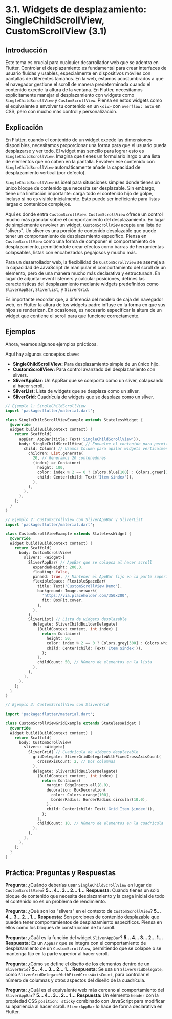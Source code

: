# 3.1. Widgets de desplazamiento: SingleChildScrollView, CustomScrollView (3.1)

## Introducción

Este tema es crucial para cualquier desarrollador web que se adentra en Flutter.  Controlar el desplazamiento es fundamental para crear interfaces de usuario fluidas y usables, especialmente en dispositivos móviles con pantallas de diferentes tamaños.  En la web, estamos acostumbrados a que el navegador gestione el scroll de manera predeterminada cuando el contenido excede la altura de la ventana.  En Flutter, necesitamos explícitamente manejar el desplazamiento con widgets como `SingleChildScrollView` y `CustomScrollView`. Piensa en estos widgets como el equivalente a envolver tu contenido en un `<div>` con `overflow: auto` en CSS, pero con mucho más control y personalización.

## Explicación

En Flutter, cuando el contenido de un widget excede las dimensiones disponibles, necesitamos proporcionar una forma para que el usuario pueda desplazarse y ver todo.  El widget más sencillo para lograr esto es `SingleChildScrollView`.  Imagina que tienes un formulario largo o una lista de elementos que no caben en la pantalla. Envolver ese contenido con `SingleChildScrollView` automáticamente añade la capacidad de desplazamiento vertical (por defecto).

`SingleChildScrollView` es ideal para situaciones simples donde tienes un único bloque de contenido que necesita ser desplazable.  Sin embargo, tiene una limitación importante: carga todo el contenido hijo de golpe, incluso si no es visible inicialmente.  Esto puede ser ineficiente para listas largas o contenidos complejos.

Aquí es donde entra `CustomScrollView`.  `CustomScrollView` ofrece un control mucho más granular sobre el comportamiento del desplazamiento.  En lugar de simplemente envolver un widget, `CustomScrollView` acepta una lista de "slivers". Un sliver es una porción de contenido desplazable que puede tener un comportamiento de desplazamiento específico.  Piensa en `CustomScrollView` como una forma de componer el comportamiento de desplazamiento, permitiéndote crear efectos como barras de herramientas colapsables, listas con encabezados pegajosos y mucho más.

Para un desarrollador web, la flexibilidad de `CustomScrollView` se asemeja a la capacidad de JavaScript de manipular el comportamiento del scroll de un elemento, pero de una manera mucho más declarativa y estructurada.  En lugar de adjuntar event listeners y calcular posiciones, defines las características del desplazamiento mediante widgets predefinidos como `SliverAppBar`, `SliverList`, y `SliverGrid`.

Es importante recordar que, a diferencia del modelo de caja del navegador web, en Flutter la altura de los widgets padre influye en la forma en que sus hijos se renderizan. En ocasiones, es necesario especificar la altura de un widget que contiene el scroll para que funcione correctamente.

## Ejemplos

Ahora, veamos algunos ejemplos prácticos.

Aquí hay algunos conceptos clave:

*   **SingleChildScrollView:** Para desplazamiento simple de un único hijo.
*   **CustomScrollView:** Para control avanzado del desplazamiento con slivers.
*   **SliverAppBar:** Un AppBar que se comporta como un sliver, colapsando al hacer scroll.
*   **SliverList:**  Lista de widgets que se desplaza como un sliver.
*   **SliverGrid:** Cuadrícula de widgets que se desplaza como un sliver.

```dart
// Ejemplo 1: SingleChildScrollView
import 'package:flutter/material.dart';

class SingleChildScrollViewExample extends StatelessWidget {
  @override
  Widget build(BuildContext context) {
    return Scaffold(
      appBar: AppBar(title: Text('SingleChildScrollView')),
      body: SingleChildScrollView( // Envuelve el contenido para permitir el scroll
        child: Column( // Usamos Column para apilar widgets verticalmente
          children: List.generate(
            20, // Generamos 20 contenedores
            (index) => Container(
              height: 100,
              color: index % 2 == 0 ? Colors.blue[100] : Colors.green[100],
              child: Center(child: Text('Item $index')),
            ),
          ),
        ),
      ),
    );
  }
}
```

```dart
// Ejemplo 2: CustomScrollView con SliverAppBar y SliverList
import 'package:flutter/material.dart';

class CustomScrollViewExample extends StatelessWidget {
  @override
  Widget build(BuildContext context) {
    return Scaffold(
      body: CustomScrollView(
        slivers: <Widget>[
          SliverAppBar( // AppBar que se colapsa al hacer scroll
            expandedHeight: 200.0,
            floating: false,
            pinned: true, // Mantener el AppBar fijo en la parte superior
            flexibleSpace: FlexibleSpaceBar(
              title: Text('CustomScrollView Demo'),
              background: Image.network(
                'https://via.placeholder.com/350x200',
                fit: BoxFit.cover,
              ),
            ),
          ),
          SliverList( // Lista de widgets desplazable
            delegate: SliverChildBuilderDelegate(
              (BuildContext context, int index) {
                return Container(
                  height: 50,
                  color: index % 2 == 0 ? Colors.grey[300] : Colors.white,
                  child: Center(child: Text('Item $index')),
                );
              },
              childCount: 50, // Número de elementos en la lista
            ),
          ),
        ],
      ),
    );
  }
}
```

```dart
// Ejemplo 3: CustomScrollView con SliverGrid

import 'package:flutter/material.dart';

class CustomScrollViewGridExample extends StatelessWidget {
  @override
  Widget build(BuildContext context) {
    return Scaffold(
      body: CustomScrollView(
        slivers: <Widget>[
          SliverGrid( // Cuadrícula de widgets desplazable
            gridDelegate: SliverGridDelegateWithFixedCrossAxisCount(
              crossAxisCount: 2, // Dos columnas
            ),
            delegate: SliverChildBuilderDelegate(
              (BuildContext context, int index) {
                return Container(
                  margin: EdgeInsets.all(8.0),
                  decoration: BoxDecoration(
                    color: Colors.orange[100],
                    borderRadius: BorderRadius.circular(10.0),
                  ),
                  child: Center(child: Text('Grid Item $index')),
                );
              },
              childCount: 10, // Número de elementos en la cuadrícula
            ),
          ),
        ],
      ),
    );
  }
}
```

## Práctica: Preguntas y Respuestas

**Pregunta:** ¿Cuándo deberías usar `SingleChildScrollView` en lugar de `CustomScrollView`?
**5... 4... 3... 2... 1...**
**Respuesta:** Cuando tienes un solo bloque de contenido que necesita desplazamiento y la carga inicial de todo el contenido no es un problema de rendimiento.

**Pregunta:** ¿Qué son los "slivers" en el contexto de `CustomScrollView`?
**5... 4... 3... 2... 1...**
**Respuesta:** Son porciones de contenido desplazable que pueden tener comportamientos de desplazamiento específicos.  Piensa en ellos como los bloques de construcción de tu scroll.

**Pregunta:** ¿Cuál es la función del widget `SliverAppBar`?
**5... 4... 3... 2... 1...**
**Respuesta:** Es un `AppBar` que se integra con el comportamiento de desplazamiento de un `CustomScrollView`, permitiendo que se colapse o se mantenga fijo en la parte superior al hacer scroll.

**Pregunta:** ¿Cómo se define el diseño de los elementos dentro de un `SliverGrid`?
**5... 4... 3... 2... 1...**
**Respuesta:** Se usa un `SliverGridDelegate`, como `SliverGridDelegateWithFixedCrossAxisCount`, para controlar el número de columnas y otros aspectos del diseño de la cuadrícula.

**Pregunta:** ¿Cuál es el equivalente web más cercano al comportamiento del `SliverAppBar`?
**5... 4... 3... 2... 1...**
**Respuesta:**  Un elemento `header` con la propiedad CSS `position: sticky` combinado con JavaScript para modificar su apariencia al hacer scroll.  `SliverAppBar` lo hace de forma declarativa en Flutter.
